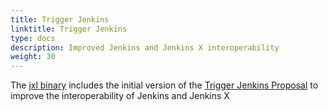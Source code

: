 ```yaml
---
title: Trigger Jenkins
linktitle: Trigger Jenkins
type: docs
description: Improved Jenkins and Jenkins X interoperability
weight: 30
---
```



The [jxl binary](/docs/labs/jxl/) includes the initial version of the [Trigger Jenkins Proposal](https://github.com/jstrachan/enhancements/blob/jenkins-trigger/proposals/trigger-jenkins/README.md) to improve the interoperability of Jenkins and Jenkins X

